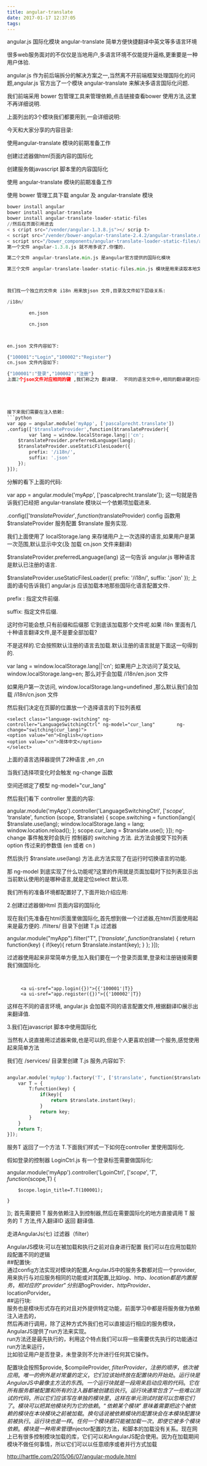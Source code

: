 ```yaml
---
title: angular-translate
date: 2017-01-17 12:37:05
tags:
---
```


angular.js 国际化模块 angular-translate 简单方便快捷翻译中英文等多语言环境

很多web服务面对的不仅仅是当地用户,多语言环境不仅能提升逼格,更重要是一种用户体验.



angular.js 作为前后端拆分的解决方案之一,当然离不开前端框架处理国际化的问题,angular.js 官方出了一个模块 angular-translate 来解决多语言国际化问题.



我们前端采用 bower 包管理工具来管理依赖,点击链接查看bower 使用方法,这里不再详细说明.

上面列出的3个模块我们都要用到,一会详细说明:



今天和大家分享的内容目录:

使用angular-translate 模块的前期准备工作

创建过滤器做html页面内容的国际化

创建服务做javascript 脚本里的内容国际化





使用 angular-translate 模块的前期准备工作

使用 bower 管理工具下载 angular 及 angular-translate 模块
```python
bower install angular
bower install angular-translate
bower install angular-translate-loader-static-files
//然后在页面引用进去
< s cript src="/vender/angular-1.3.8.js"></ scrip t>
< script src="/vender/bower-angular-translate-2.4.2/angular-translate.min.js"></ scrip t>
< script src="/bower_components/angular-translate-loader-static-files/angular-translate-loader-static-files.min.js"></ scrip t>
第一个文件 angular-1.3.8.js 就不用多说了.你懂的.

第二个文件 angular-translate.min.js 是angular官方提供的国际化模块

第三个文件 angular-translate-loader-static-files.min.js 模块是用来读取本地文件的模块,因为我们的翻译内容都是独立的 json 文件.



我们找一个独立的文件夹 i18n 用来放json 文件,目录及文件如下层级关系:

/i18n/

        en.json

        cn.json



en.json 文件内容如下:

{"100001":"Login","100002":"Register"}
cn.json 文件内容如下:

{"100001":"登录","100002":"注册"}
上面2个json文件对应相同的键 ,我们称之为 翻译键.  不同的语言文件中,相同的翻译键对应相应的翻译值即可.如 "Login" 对应 "登录"





接下来我们需要在注入依赖:
```python
var app = angular.module('myApp', ['pascalprecht.translate'])
.config(['$translateProvider',function($translateProvider){
        var lang = window.localStorage.lang||'cn';
    $translateProvider.preferredLanguage(lang);
    $translateProvider.useStaticFilesLoader({
        prefix: '/i18n/',
        suffix: '.json'
    });
}]);
```
分解的看下上面的代码:

var app = angular.module('myApp', ['pascalprecht.translate']);
这一句就是告诉我们已经把 angular-translate 模块以一个依赖项加载进来.



.config(['$translateProvider',function($translateProvider)
config 函数用 $translateProvider 服务配置 $translate 服务实现.



我们上面使用了 localStorage.lang  来存储用户上一次选择的语言,如果用户是第一次范围,默认显示中文(及 加载 cn.json 文件来翻译)



$translateProvider.preferredLanguage(lang)
这一句告诉 angular.js 哪种语言是默认已注册的语言.



$translateProvider.useStaticFilesLoader({
        prefix: '/i18n/',
        suffix: '.json'
    });
上面的语句告诉我们 angular.js 应该加载本地那些国际化语言配置文件.

prefix : 指定文件前缀.

suffix: 指定文件后缀.



这时你可能会想,只有前缀和后缀那 它到底该加载那个文件呢.如果 i18n 里面有几十种语言翻译文件,是不是要全部加载?

不是这样的.它会按照默认注册的语言去加载.默认注册的语言就是下面这一句得到的.

var lang = window.localStorage.lang||'cn';
如果用户上次访问了英文站, window.localStorage.lang=en; 那么对于会加载 /i18n/en.json  文件

如果用户第一次访问, window.localStorage.lang=undefined ,那么默认我们会加载 /i18n/cn.json 文件



然后我们决定在页脚的位置放一个选择语言的下拉列表框


    <select class="language-switching" ng-controller="LanguageSwitchingCtrl" ng-model="cur_lang"        ng-change="switching(cur_lang)">
    <option value="en">English</option>
    <option value="cn">简体中文</option>
    </select>
上面的语言选择器提供了2种语言 ,en ,cn 

当我们选择项变化时会触发 ng-change 函数

空间还绑定了模型 ng-model="cur_lang"



然后我们看下 controller 里面的内容:

angular.module('myApp').controller('LanguageSwitchingCtrl', ['$scope', '$translate', function (scope, $translate) {
    scope.switching = function(lang){
        $translate.use(lang);
        window.localStorage.lang = lang;
        window.location.reload();
    };
    scope.cur_lang = $translate.use();
}]);
ng-change 事件触发时会执行 控制器的 switching 方法. 此方法会接受下拉列表 option 传过来的参数值 (en 或者 cn )

然后执行 $translate.use(lang) 方法.此方法实现了在运行时切换语言的功能.



那 ng-model 到底实现了什么功能呢?这里的作用就是页面加载时下拉列表显示出当前默认使用的是哪种语言,就是定位select 默认项.



我们所有的准备环境都配置好了,下面开始介绍应用:



2.创建过滤器做Html 页面内容的国际化

现在我们先准备在html页面里做国际化,首先想到做一个过滤器,在html页面使用起来是最方便的. /filters/ 目录下创建 T.js 过滤器

angular.module("myApp").filter("T", ['$translate', function($translate) {
    return function(key) {
        if(key){
            return $translate.instant(key);
        }
    };
}]);


过滤器使用起来非常简单方便,加入我们要在一个登录页面里,登录和注册链接需要我们做国际化.

‍

<div ng-controller="LoginCtrl" >
    

         

         <a ui-sref="app.login({})">{{'100001'|T}}
         <a ui-sref="app.register({})">{{'100002'|T}}
         


    

这样在不同的语言环境, angular.js 会加载不同的语言配置文件,根据翻译ID展示出来翻译值.



3.我们在javascript 脚本中使用国际化

当然有人说直接用过滤器来做,也是可以的,但是个人更喜欢创建一个服务,感觉使用起来简单方法

我们在 /services/ 目录里创建 T.js 服务,内容如下:
```python

angular.module('myApp').factory('T', ['$translate', function($translate) {
    var T = {
        T:function(key) {
            if(key){
                return $translate.instant(key);
            }
            return key;
        }
    }
    return T;
}]);
```
 服务T 返回了一个方法 T.下面我们样式一下如何在controller 里使用国际化.



假如登录的控制器 LoginCtrl.js 有一个登录标签需要做国际化:

angular.module('myApp').controller('LgoinCtrl', ['$scope','T',
    function($scope,T) {
        
        $scope.login_title=T.T(100001);
    
    }
]);
首先需要把 T 服务依赖注入到控制器,然后在需要国际化的地方直接调用 T 服务的 T 方法,传入翻译ID 返回 翻译值.

走进AngularJs(七) 过滤器（filter）

AngularJS模块:可以在被加载和执行之前对自身进行配置 我们可以在应用加载阶段配置不同的逻辑  
    ##配置快:  
        通过config方法实现对模块的配置,AngularJS中的服务多数都对应一个provider,  
        用来执行与对应服务相同的功能或对其配置,比如$log、$http、$location都是内置服务，  
        相对应的“provider”分别是$logProvider、$httpProvider、$locationPorvider。  
    ##运行块:  
        服务也是模块形式存在的对且对外提供特定功能，前面学习中都是将服务做为依赖注入进去的，  
            然后再进行调用，除了这种方式外我们也可以直接运行相应的服务模块，  
            AngularJS提供了run方法来实现。  
        run方法还是最先执行的，利用这个特点我们可以将一些需要优先执行的功能通过run方法来运行，  
            比如验证用户是否登录，未登录则不允许进行任何其它操作。  

配置块会按照$provide, $compileProvider, $filterProvider，注册的顺序，依次被应用。唯一的例外是对常量的定义，它们应该始终放在配置块的开始处。
运行块是AngularJS中最像主方法的东西。一个运行块就是一段用来启动应用的代码。它在所有服务都被配置和所有的注入器都被创建后执行。运行块通常包含了一些难以测试的代码，所以它们应该写在单独的模块里，这样在单元测试时就可以忽略它们了。
模块可以把其他模块列为它的依赖。“依赖某个模块”意味着需要把这个被依赖的模块在本块模块之前被加载。换句话说被依赖模块的配置块会在本模块配置块前被执行。运行块也是一样。任何一个模块都只能被加载一次，即使它被多个模块依赖。
模块是一种用来管理$injector配置的方法，和脚本的加载没有关系。现在网上已有很多控制模块加载的库，它们可以和AngularJS配合使用。因为在加载期间模块不做任何事情，所以它们可以以任意顺序或者并行方式加载



http://harttle.com/2015/06/07/angular-module.html
